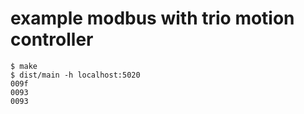 example modbus with trio motion controller
===

```shell script
$ make
$ dist/main -h localhost:5020
009f
0093
0093
```
